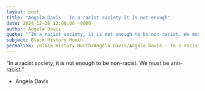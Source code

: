 ```yaml
---
layout: post
title: "Angela Davis - In a racist society it is not enough"
date: 2024-12-28 12:00:00 -0000
author: Angela Davis
quote: "“In a racist society, it is not enough to be non-racist. We must be anti-racist.”"
subject: Black History Month
permalink: /Black History Month/Angela Davis/Angela Davis - In a racist society it is not enough
---
```


“In a racist society, it is not enough to be non-racist. We must be anti-racist.”

- Angela Davis
